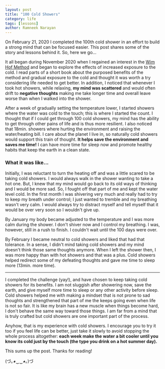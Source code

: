 ```yaml
---
layout: post
title: "100 Cold Showers"
category: life
tags: [lessons]
author: Ramneek Narayan
---
```


On February 21, 2020 I completed the 100th cold shower in an effort to build a strong mind that can be focused easier. This post shares some of the story and lessons behind it. So, here we go...

It all began during November 2020 when I regained an interest in the [Wim Hof Method](https://en.wikipedia.org/wiki/Wim_Hof) and began to explore the effects of increased exposure to the cold. I read parts of a short book about the purposed benefits of the method and gradual exposure to the cold and thought it was worth a try considering life needed to get better. In addition, I noticed that whenever I took hot showers, while relaxing, **my mind was scattered** and would often drift to **negative thoughts** making me take longer time and overall leave worse than when I walked into the shower.

After a week of gradually setting the temperature lower, I started showers where the water was cold to the touch; this is where I started the count. I thought that if I could get through 100 cold showers, my mind has the ability to get through other pains of life and is thus more resilient. I also noticed that 18min. showers where hurting the environment and raising the water/heating bill. I care about the planet I live in, so naturally cold showers would support this train of thought. **It helps save the environment and saves me time!** I can have more time for sleep now and promote healthy habits that keep the earth in a clean state.

### What it was like...

Initially, I was reluctant to turn the heating off and was a little scared to be taking cold showers. I would always walk in the shower wanting to take a hot one. But, I knew that my mind would go back to its old ways of thinking and I would be more sad. So, I fought off that part of me and kept the water level cold. In the first month I was shivering very much and really had to try to keep my breath under control; I just wanted to tremble and my breathing wasn't very calm. I would always try to distract myself and tell myself that it would be over very soon so I wouldn't give up.

By January my body became adjusted to the temperature and I was more calm during the shower. I don't shiver now and I control my breathing. I was, however, still in a rush to finish. I couldn't wait until the 100 days were over.

By February I became neutral to cold showers and liked that had that tolerance. In a sense, I didn't mind taking cold showers and my mind doesn't think those same thoughts anymore. When I left the shower then, I was more happy than with hot showers and that was a plus. Cold showers helped redirect some of my defeating thoughts and gave me time to sleep more (13min. more time).

---

I completed the challenge (yay!), and have chosen to keep taking cold showers for its benefits. I am not sluggish after showering now, save the earth, and give myself more time to sleep or any other activity before sleep. Cold showers helped me with making a mindset that is not prone to sad thoughts and strengthened that part of me the keeps going even when life is not so fair. It is like my brain has a new muscle when things become hard, I don't behave the same way toward those things. I am far from a mind that is truly crafted but cold showers are one important part of the process.

Anyhow, that is my experience with cold showers. I encourage you to try it too if you feel life can be better, just take it slowly to avoid stopping the whole process altogether: **each week make the water a bit cooler until you know its cold just by the touch (the type you drink on a hot summer day).**

This sums up the post. Thanks for reading! <i class="fas fa-meteor"></i>

(づ｡◕‿‿◕｡)づ
